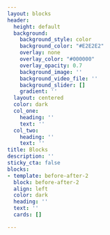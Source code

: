 ```yaml
---
layout: blocks
header:
  height: default
  background:
    background_style: color
    background_color: "#E2E2E2"
    overlay: none
    overlay_color: "#000000"
    overlay_opacity: 0.7
    background_image: ''
    background_video_file: ''
    background_slider: []
    gradient: ''
  layout: centered
  color: dark
  col_one:
    heading: ''
    text: ''
  col_two:
    heading: ''
    text: ''
title: Blocks
description: ''
sticky_cta: false
blocks:
- template: before-after-2
  block: before-after-2
  align: left
  color: dark
  heading: ''
  text: ''
  cards: []

---
```

